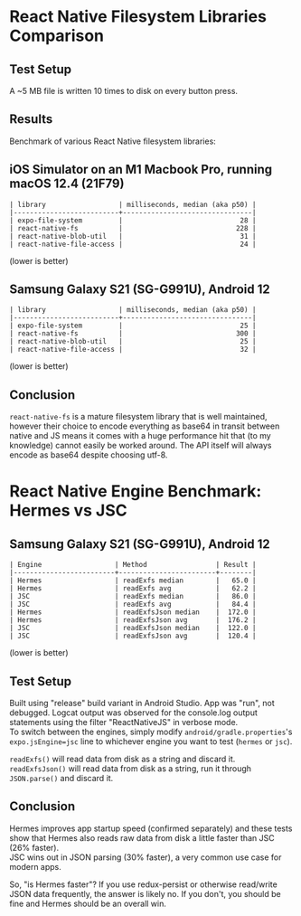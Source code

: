 # React Native Filesystem Libraries Comparison

## Test Setup
A ~5 MB file is written 10 times to disk on every button press.

## Results
Benchmark of various React Native filesystem libraries:

## iOS Simulator on an M1 Macbook Pro, running macOS 12.4 (21F79)
```
| library                  | milliseconds, median (aka p50) |
|--------------------------+--------------------------------|
| expo-file-system         |                             28 |
| react-native-fs          |                            228 |
| react-native-blob-util   |                             31 |
| react-native-file-access |                             24 |
```
(lower is better)

## Samsung Galaxy S21 (SG-G991U), Android 12
```
| library                  | milliseconds, median (aka p50) |
|--------------------------+--------------------------------|
| expo-file-system         |                             25 |
| react-native-fs          |                            300 |
| react-native-blob-util   |                             25 |
| react-native-file-access |                             32 |
```
(lower is better)

## Conclusion
`react-native-fs` is a mature filesystem library that is well maintained, however their choice to encode everything as base64 in transit between native and JS means it comes with a huge performance hit that (to my knowledge) cannot easily be worked around. The API itself will always encode as base64 despite choosing utf-8.

# React Native Engine Benchmark: Hermes vs JSC

## Samsung Galaxy S21 (SG-G991U), Android 12
```
| Engine                  | Method                 | Result |
|-------------------------+------------------------+--------|
| Hermes                  | readExfs median        |   65.0 |
| Hermes                  | readExfs avg           |   62.2 |
| JSC                     | readExfs median        |   86.0 |
| JSC                     | readExfs avg           |   84.4 |
| Hermes                  | readExfsJson median    |  172.0 |
| Hermes                  | readExfsJson avg       |  176.2 |
| JSC                     | readExfsJson median    |  122.0 |
| JSC                     | readExfsJson avg       |  120.4 |
```
(lower is better)

## Test Setup
Built using "release" build variant in Android Studio. App was "run", not debugged. Logcat output was observed for the console.log output statements using the filter "ReactNativeJS" in verbose mode.  
To switch between the engines, simply modify `android/gradle.properties`'s `expo.jsEngine=jsc` line to whichever engine you want to test (`hermes` or `jsc`).

`readExfs()` will read data from disk as a string and discard it.  
`readExfsJson()` will read data from disk as a string, run it through `JSON.parse()` and discard it.

## Conclusion
Hermes improves app startup speed (confirmed separately) and these tests show that Hermes also reads raw data from disk a little faster than JSC (26% faster).  
JSC wins out in JSON parsing (30% faster), a very common use case for modern apps.  

So, "is Hermes faster"? If you use redux-persist or otherwise read/write JSON data frequently, the answer is likely no. If you don't, you should be fine and Hermes should be an overall win.
